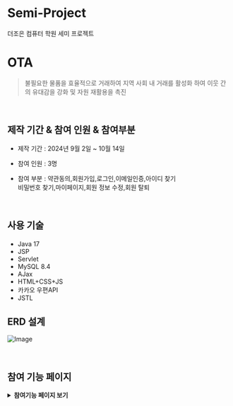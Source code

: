 # Semi-Project
더조은 컴퓨터 학원 세미 프로젝트

# OTA
>불필요한 물품을 효율적으로 거래하여 지역 사회 내 거래를 활성화 하여
이웃 간의 유대감을 강화 및 자원 재활용을 촉진

</br>

## 제작 기간 & 참여 인원 & 참여부분
- 제작 기간 : 2024년 9월 2일 ~ 10월 14일

- 참여 인원 : 3명

- 참여 부분 : 약관동의,회원가입,로그인,이메일인증,아이디 찾기</br>
  비밀번호 찾기,마이페이지,회원 정보 수정,회원 탈퇴

</br>

## 사용 기술
####
- Java 17
- JSP
- Servlet
- MySQL 8.4
- AJax
- HTML+CSS+JS
- 카카오 우편API
- JSTL
  </br>

## ERD 설계
![Image](https://github.com/user-attachments/assets/b337d81f-1b07-4a31-9aac-244ca6c5a14f)


</br>

## 참여 기능 페이지
<details>
<summary><b>참여기능 페이지 보기</b></summary>
<div markdown="1">

### 1. 약관동의 페이지
![Image](https://github.com/user-attachments/assets/c234a54f-b1e9-4238-869e-2641a6c75b71)</br>

### 2. 회원가입 페이지
![Image](https://github.com/user-attachments/assets/ebc8d5f1-2ecc-4c43-bd63-df090e210bad)</br>

### 3. 로그인 페이지
![Image](https://github.com/user-attachments/assets/e4ef781f-6652-4984-b545-a804dca1d018)</br>

### 4. 아이디 찾기 페이지
![Image](https://github.com/user-attachments/assets/70f18938-ee9e-485c-9564-896ab86fafd2)</br>

### 5. 아이디 찾기 결과 페이지
![Image](https://github.com/user-attachments/assets/65101ffc-d423-4de1-9b09-6214031b57f6)</br>

### 6. 비밀번호 찾기 페이지
![Image](https://github.com/user-attachments/assets/488734a3-b423-4b48-b545-71c93b8c441c)</br>

### 7. 비밀번호 수정 페이지
![Image](https://github.com/user-attachments/assets/dfa960bf-cd7a-4c3f-8833-77d5911f375f)</br>

### 8. 비밀번호 변경 결과 페이지 
![Image](https://github.com/user-attachments/assets/a0d08928-9c2e-4e3f-a74c-73c9dc4aed9f)</br>

### 9. 마이 페이지 & 회원 정보 수정 & 회원 탈퇴
![Image](https://github.com/user-attachments/assets/41a2c9c0-fcac-4df1-bcf4-e034b5c2d88a)</br>

</div>
</details>
</br>
